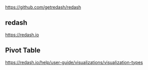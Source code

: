 https://github.com/getredash/redash

## redash
https://redash.io

## Pivot Table
https://redash.io/help/user-guide/visualizations/visualization-types

